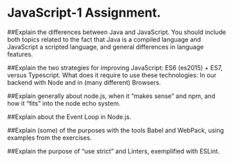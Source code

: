 # JavaScript-1 Assignment. 

##Explain the differences between Java and JavaScript. You should include both topics related to the fact that Java is a compiled language and JavaScript a scripted language, and general differences in language features.

##Explain the two strategies for improving JavaScript: ES6 (es2015) + ES7, versus Typescript. What does it require to use these technologies: In our backend with Node and in (many different) Browsers.

##Explain generally about node.js, when it “makes sense” and npm, and how it “fits” into the node echo system.

##Explain about the Event Loop in Node.js.

##Explain (some) of the purposes with the tools Babel and WebPack, using  examples from the exercises.

##Explain the purpose of “use strict” and Linters, exemplified with ESLint.